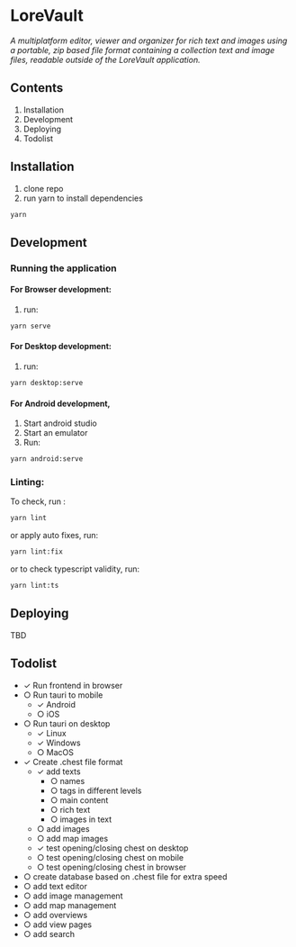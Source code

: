 # LoreVault
_A multiplatform editor, viewer and organizer for rich text and images using a portable, zip based file format containing a collection text and image files, readable outside of the LoreVault application._

## Contents
1. Installation
2. Development
3. Deploying
4. Todolist

## Installation
1. clone repo
2. run yarn to install dependencies 
```sh
yarn
``` 

## Development
### Running the application
#### For Browser development:
1. run:
```sh 
yarn serve
```
#### For Desktop development:
1. run:
```sh 
yarn desktop:serve
```

#### For Android development,
1. Start android studio
2. Start an emulator
3. Run:
```sh 
yarn android:serve
```
### Linting:
To check, run :
```sh 
yarn lint
```
or apply auto fixes, run:
```sh 
yarn lint:fix
```
or to check typescript validity, run:
```sh 
yarn lint:ts
```

## Deploying
TBD

## Todolist
- ✓ Run frontend in browser
- ○ Run tauri to mobile
  - ✓ Android
  - ○ iOS
- ○ Run tauri on desktop
  - ✓ Linux
  - ✓ Windows
  - ○ MacOS
- ✓ Create .chest file format
  - ✓ add texts
    - ○ names
    - ○ tags in different levels
    - ○ main content
    - ○ rich text
    - ○ images in text
  - ○ add images
  - ○ add map images
  - ✓ test opening/closing chest on desktop
  - ○ test opening/closing chest on mobile
  - ○ test opening/closing chest in browser
- ○ create database based on .chest file for extra speed
- ○ add text editor
- ○ add image management
- ○ add map management
- ○ add overviews
- ○ add view pages
- ○ add search
